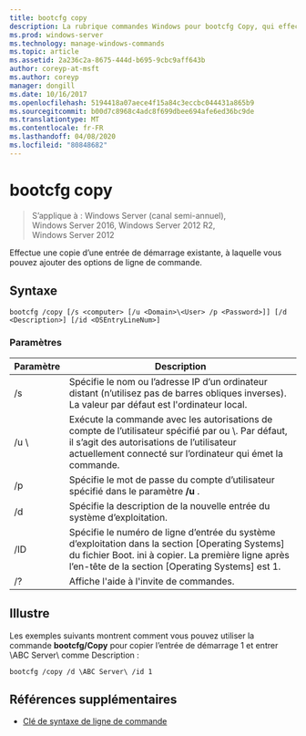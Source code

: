 ```yaml
---
title: bootcfg copy
description: La rubrique commandes Windows pour bootcfg Copy, qui effectue une copie d’une entrée de démarrage existante, à laquelle vous pouvez ajouter des options de ligne de commande.
ms.prod: windows-server
ms.technology: manage-windows-commands
ms.topic: article
ms.assetid: 2a236c2a-8675-444d-b695-9cbc9aff643b
author: coreyp-at-msft
ms.author: coreyp
manager: dongill
ms.date: 10/16/2017
ms.openlocfilehash: 5194418a07aece4f15a84c3eccbc044431a865b9
ms.sourcegitcommit: b00d7c8968c4adc8f699dbee694afe6ed36bc9de
ms.translationtype: MT
ms.contentlocale: fr-FR
ms.lasthandoff: 04/08/2020
ms.locfileid: "80848682"
---
```

# <a name="bootcfg-copy"></a>bootcfg copy

>S’applique à : Windows Server (canal semi-annuel), Windows Server 2016, Windows Server 2012 R2, Windows Server 2012

Effectue une copie d’une entrée de démarrage existante, à laquelle vous pouvez ajouter des options de ligne de commande.

## <a name="syntax"></a>Syntaxe
```
bootcfg /copy [/s <computer> [/u <Domain>\<User> /p <Password>]] [/d <Description>] [/id <OSEntryLineNum>]
```
### <a name="parameters"></a>Paramètres

|      Paramètre       |                                                                                             Description                                                                                             |
|----------------------|-----------------------------------------------------------------------------------------------------------------------------------------------------------------------------------------------------|
|    /s <computer>     |                                         Spécifie le nom ou l’adresse IP d’un ordinateur distant (n’utilisez pas de barres obliques inverses). La valeur par défaut est l'ordinateur local.                                          |
| /u <Domain>\\<User>  | Exécute la commande avec les autorisations de compte de l’utilisateur spécifié par <User>ou <Domain>\\<User>. Par défaut, il s’agit des autorisations de l’utilisateur actuellement connecté sur l’ordinateur qui émet la commande. |
|    /p <Password>     |                                                        Spécifie le mot de passe du compte d’utilisateur spécifié dans le paramètre **/u** .                                                        |
|   /d <Description>   |                                                                    Spécifie la description de la nouvelle entrée du système d’exploitation.                                                                    |
| /ID <OSEntryLineNum> |         Spécifie le numéro de ligne d’entrée du système d’exploitation dans la section [Operating Systems] du fichier Boot. ini à copier. La première ligne après l’en-tête de la section [Operating Systems] est 1.         |
|          /?          |                                                                                Affiche l'aide à l'invite de commandes.                                                                                 |

## <a name="examples"></a><a name=BKMK_examples></a>Illustre
Les exemples suivants montrent comment vous pouvez utiliser la commande **bootcfg/Copy** pour copier l’entrée de démarrage 1 et entrer \ABC Server\\ comme Description :
```
bootcfg /copy /d \ABC Server\ /id 1
```
## <a name="additional-references"></a>Références supplémentaires
- [Clé de syntaxe de ligne de commande](command-line-syntax-key.md)
